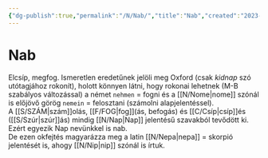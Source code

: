 ```yaml
---
{"dg-publish":true,"permalink":"/N/Nab/","title":"Nab","created":"2023-10-25T05:00","updated":"2024-10-25T23:34"}
---
```



# Nab

Elcsíp, megfog. Ismeretlen eredetűnek jelöli meg Oxford (csak *kidnap* szó utótagjához rokonít), holott könnyen látni, hogy rokonai lehetnek (M-B szabályos változással) a német `nehmen` = fogni és a [[N/Nome\|nome]] szónál is előjövő görög `nemein` = felosztani (számolni alapjelentéssel).  
A [[S/SZÁM\|szám]]olás, [[F/FOG\|fog]]\(ás, befogás) és [[C/Csíp\|csíp]]és ([[S/Szúr\|szúr]]ás) mindig [[N/Nap\|Nap]] jelentésű szavakból tevődött ki. Ezért egyezik Nap nevünkkel is nab.  
De ezen okfejtés magyarázza meg a latin [[N/Nepa\|nepa]] = skorpió jelentését is, ahogy [[N/Nip\|nip]] szónál is írtuk.  